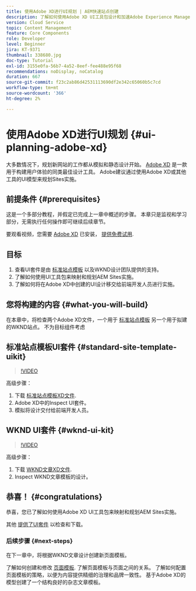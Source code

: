 ```yaml
---
title: 使用Adobe XD进行UI规划 | AEM快速站点创建
description: 了解如何使用Adobe XD UI工具包设计和加速Adobe Experience Manager Sites实施。
version: Cloud Service
topic: Content Management
feature: Core Components
role: Developer
level: Beginner
jira: KT-9371
thumbnail: 338680.jpg
doc-type: Tutorial
exl-id: 3155e0fa-56b7-4a52-8eef-fee488e95f68
recommendations: noDisplay, noCatalog
duration: 667
source-git-commit: f23c2ab86d42531113690df2e342c65060b5c7cd
workflow-type: tm+mt
source-wordcount: '366'
ht-degree: 2%

---
```


# 使用Adobe XD进行UI规划 {#ui-planning-adobe-xd}

大多数情况下，规划新网站的工作都从模拟和静态设计开始。 [Adobe XD](https://www.adobe.com/products/xd.html) 是一款用于构建用户体验的同类最佳设计工具。 Adobe建议通过使用Adobe XD或其他工具的UI模型来规划Sites实施。

## 前提条件 {#prerequisites}

这是一个多部分教程，并假定已完成上一章中概述的步骤。 本章只是监视和学习部分，无需执行任何操作即可继续后续章节。

要观看视频，您需要 [Adobe XD](https://www.adobe.com/products/xd/pricing/free-trial.html) 已安装， [提供免费试用](https://www.adobe.com/products/xd/pricing/free-trial.html).

## 目标

1. 查看UI套件是由 [标准站点模板](https://github.com/adobe/aem-site-template-standard) 以及WKND设计团队提供的支持。
1. 了解如何使用UI工具包来映射和规划AEM Sites实施。
1. 了解如何将在Adobe XD中创建的UI设计移交给前端开发人员进行实施。

## 您将构建的内容 {#what-you-will-build}

在本章中，将检查两个Adobe XD文件，一个用于 [标准站点模板](https://github.com/adobe/aem-site-template-standard) 另一个用于拟建的WKND站点。 不为目标组件考虑 

## 标准站点模板UI套件 {#standard-site-template-uikit}

>[!VIDEO](https://video.tv.adobe.com/v/338680?quality=12&learn=on)

高级步骤：

1. 下载 [标准站点模板XD文件](https://github.com/adobe/aem-site-template-standard/raw/main/files/wireframe.xd).
1. Adobe XD中的Inspect UI套件。
1. 模拟将设计交付给前端开发人员。

## WKND UI套件 {#wknd-ui-kit}

>[!VIDEO](https://video.tv.adobe.com/v/30214?quality=12&learn=on)

高级步骤：

1. 下载 [WKND文章XD文件](https://github.com/adobe/aem-guides-wknd/releases/download/aem-guides-wknd-0.0.2/AEM_UI-kit-WKND-article-design.xd).
1. Inspect WKND文章模板的设计。

## 恭喜！ {#congratulations}

恭喜，您已了解如何使用Adobe XD UI工具包来映射和规划AEM Sites实施。

其他 [提供了UI套件](https://www.adobe.com/products/xd/features/ui-kits.html) 以检查和下载。

### 后续步骤 {#next-steps}

在下一章中，将根据WKND文章设计创建新页面模板。

了解如何创建和修改 [页面模板](./page-templates.md). 了解页面模板与页面之间的关系。 了解如何配置页面模板的策略，以便为内容提供精细的治理和品牌一致性。  基于Adobe XD的模型创建了一个结构良好的杂志文章模板。
